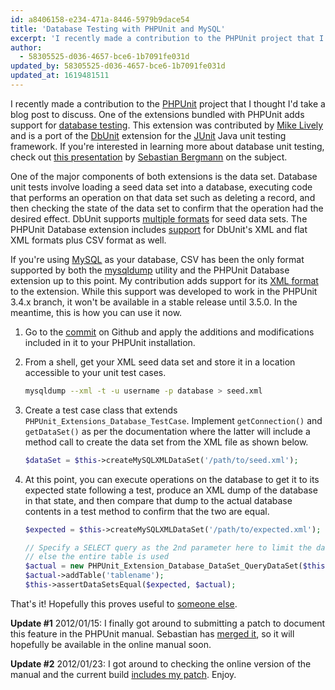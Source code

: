 ```yaml
---
id: a8406158-e234-471a-8446-5979b9dace54
title: 'Database Testing with PHPUnit and MySQL'
excerpt: 'I recently made a contribution to the PHPUnit project that I thought I''d take a blog post to discuss.'
author:
  - 58305525-d036-4657-bce6-1b7091fe031d
updated_by: 58305525-d036-4657-bce6-1b7091fe031d
updated_at: 1619481511
---
```

I recently made a contribution to the [PHPUnit](https://github.com/sebastianbergmann/phpunit/ "PHPUnit") project that I thought I'd take a blog post to discuss. One of the extensions bundled with PHPUnit adds support for [database testing](http://www.phpunit.de/manual/3.4/en/database.html "Chapter 9. Database Testing"). This extension was contributed by [Mike Lively](http://www.ds-o.com/ "Digital Sandwich") and is a port of the [DbUnit](http://www.dbunit.org/components.html "DbUnit - Core Components") extension for the [JUnit](http://www.junit.org/ "Welcome to JUnit.org! | JUnit.org") Java unit testing framework. If you're interested in learning more about database unit testing, check out [this presentation](http://sebastian-bergmann.de/archives/773-Testing-PHPMySQL-Applications-with-PHPUnitDbUnit.html "Testing PHP/MySQL Applications with PHPUnit/DbUnit  - Sebastian Bergmann") by [Sebastian Bergmann](http://sebastian-bergmann.de/ "Sebastian Bergmann  - Sebastian Bergmann") on the subject.

One of the major components of both extensions is the data set. Database unit tests involve loading a seed data set into a database, executing code that performs an operation on that data set such as deleting a record, and then checking the state of the data set to confirm that the operation had the desired effect. DbUnit supports [multiple formats](http://www.dbunit.org/components.html "DbUnit - Core Components") for seed data sets. The PHPUnit Database extension includes [support](http://www.phpunit.de/manual/3.4/en/database.html#database.datasets "Chapter 9. Database Testing") for DbUnit's XML and flat XML formats plus CSV format as well.

If you're using [MySQL](http://www.mysql.com/ "MySQL :: The world's most popular open source database") as your database, CSV has been the only format supported by both the [mysqldump](http://dev.mysql.com/doc/refman/5.0/en/mysqldump.html#option_mysqldump_fields "MySQL :: MySQL 5.0 Reference Manual :: 4.5.4 mysqldump — A Database Backup Program") utility and the PHPUnit Database extension up to this point. My contribution adds support for its [XML format](http://dev.mysql.com/doc/refman/5.0/en/mysqldump.html#option_mysqldump_xml "MySQL :: MySQL 5.0 Reference Manual :: 4.5.4 mysqldump — A Database Backup Program") to the extension. While this support was developed to work in the PHPUnit 3.4.x branch, it won't be available in a stable release until 3.5.0. In the meantime, this is how you can use it now.

1. Go to the [commit](https://github.com/sebastianbergmann/phpunit/commit/fad913fd84720f889e1d3415e775f68304e76f52 "Commit fad913fd84720f889e1d3415e775f68304e76f52 to elazar's phpunit - GitHub") on Github and apply the additions and modifications included in it to your PHPUnit installation.
2. From a shell, get your XML seed data set and store it in a location accessible to your unit test cases.

    ```bash
    mysqldump --xml -t -u username -p database > seed.xml
    ```

3. Create a test case class that extends `PHPUnit_Extensions_Database_TestCase`. Implement `getConnection()` and `getDataSet()` as per the documentation where the latter will include a method call to create the data set from the XML file as shown below.

    ```php
    $dataSet = $this->createMySQLXMLDataSet('/path/to/seed.xml');
    ```

4. At this point, you can execute operations on the database to get it to its expected state following a test, produce an XML dump of the database in that state, and then compare that dump to the actual database contents in a test method to confirm that the two are equal.

    ```php
    $expected = $this->createMySQLXMLDataSet('/path/to/expected.xml');

    // Specify a SELECT query as the 2nd parameter here to limit the data set,
    // else the entire table is used
    $actual = new PHPUnit_Extension_Database_DataSet_QueryDataSet($this->getConnection());
    $actual->addTable('tablename');
    $this->assertDataSetsEqual($expected, $actual);
    ```

That's it! Hopefully this proves useful to [someone else](http://twitter.com/trevor_morse/status/7239323093 "Twitter / Trevor Morse: @elazar OMG, yes! I've bee ..."). 

**Update #1** 2012/01/15: I finally got around to submitting a patch to document this feature in the PHPUnit manual. Sebastian has [merged it](https://github.com/sebastianbergmann/phpunit-documentation/pull/45 "#45: Added a section on MySQL XML datasets to the Database Testing chapter by elazar for sebastianbergmann/phpunit-documentation - Pull Request - GitHub"), so it will hopefully be available in the online manual soon.

**Update #2** 2012/01/23: I got around to checking the online version of the manual and the current build [includes my patch](http://www.phpunit.de/manual/current/en/database.html#mysql-xml-dataset "Chapter 8. Database Testing"). Enjoy.